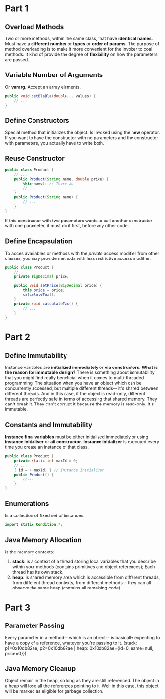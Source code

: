 # Part 1

## Overload Methods

Two or more methods, within the same class, that have **identical names**.
Must have a **different number** or **types** or **order of params**.
The purpose of method overloading is to make it more convenient for the invoker to coal methods. It kind of provide the degree of **flexibility** on how the parameters are passed.

## Variable Number of Arguments

Or **vararg**.
Accept an array elements.

```java
public void setBlaBla(double... values) {
    // ...
}
```

## Define Constructors

Special method that initializes the object.
Is invoked using the **new** operator.
If you want to have the constructor with no parameters and the constructor with parameters, you actually have to write both.

## Reuse Constructor

```java
public class Product {
    // ...
    public Product(String name, double price) {
        this(name); // There is
        // ...
    }
    public Product(String name) {
        // ...
    }
}
```

If this constructor with two parameters wants to call another constructor with one parameter, it must do it first, before any other code.

## Define Encapsulation

To acces avariables or methods with the _private_ access modifier from other classes, you may provide methods with less restrictive access modifier.

```java
public class Product {
    // ...
    private BigDecimal price;

    public void setPrice(BigDecimal price) {
        this.price = price;
        calculateTax();
    }
    private void calculateTax() {
        // ...
    }
}
```


# Part 2

## Define Immutability

Instance variables are **initialized immediately** or **via constructors**.
**What is the reason for immutable design?** There is something about immutability that you might find really beneficial when it comes to multi-threaded programming. The situation when you have an object which can be concurrently accessed, but multiple different threads-- it's shared between different threads. And in this case, if the object is read-only, different threads are perfectly safe in terms of accessing that shared memory. They can't break it. They can't corrupt it because the memory is read-only. It's immutable.

## Constants and Immutability

**Instance final variables** must be either initialized immediately or using **instance initialiser** or **all constructor**.
**Instance initializer** is executed every time you create an instance of that class.

```java
public class Product {
    private static int maxId = 0;
    // ...
    { id = ++maxId; } // Instance initializer
    public Product() {
        //...
    }
}
```

## Enumerations

Is a collection of fixed set of instances.

```java
import static Condition.*;
```

## Java Memory Allocation

is the memory contexts:
1. **stack**: is a context of a thread storing local variables that you describe within your methods (contains primitives and object references);
Each thread has its own stack.
2. **heap**: is shared memory area which is accessible from different threads, from different thread contexts, from different methods-- they can all observe the same heap (contains all remaining code).



# Part 3

## Parameter Passing

Every parameter in a method-- which is an object-- is basically expecting to have a copy of a reference, whatever you're passing to it.
(stack: p1=0x10db82ae, p2=0x10db82ae | heap: 0x10db82ae={id=0, name=null, price=0}})

## Java Memory Cleanup

Object remain in the heap, so long as they are still referenced.
The object in a heap will lose all the references pointing to it. Well in this case, this object will be marked as eligible for garbage collection.